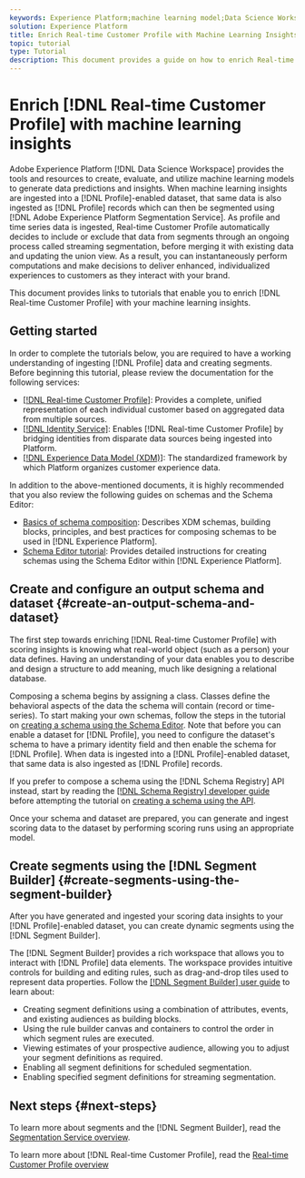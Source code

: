 ```yaml
---
keywords: Experience Platform;machine learning model;Data Science Workspace;Real-time Customer Profile;popular topics;machine learning insights
solution: Experience Platform
title: Enrich Real-time Customer Profile with Machine Learning Insights
topic: tutorial
type: Tutorial
description: This document provides a guide on how to enrich Real-time Customer Profile with machine learning insights.
---
```


# Enrich [!DNL Real-time Customer Profile] with machine learning insights

Adobe Experience Platform [!DNL Data Science Workspace] provides the tools and resources to create, evaluate, and utilize machine learning models to generate data predictions and insights. When machine learning insights are ingested into a [!DNL Profile]-enabled dataset, that same data is also ingested as [!DNL Profile] records which can then be segmented using [!DNL Adobe Experience Platform Segmentation Service]. As profile and time series data is ingested, Real-time Customer Profile automatically decides to include or exclude that data from segments through an ongoing process called streaming segmentation, before merging it with existing data and updating the union view. As a result, you can instantaneously perform computations and make decisions to deliver enhanced, individualized experiences to customers as they interact with your brand.

This document provides links to tutorials that enable you to enrich [!DNL Real-time Customer Profile] with your machine learning insights.

## Getting started

In order to complete the tutorials below, you are required to have a working understanding of ingesting [!DNL Profile] data and creating segments. Before beginning this tutorial, please review the documentation for the following services:

- [[!DNL Real-time Customer Profile]](../../profile/home.md): Provides a complete, unified representation of each individual customer based on aggregated data from multiple sources.
- [[!DNL Identity Service]](../../identity-service/home.md): Enables [!DNL Real-time Customer Profile] by bridging identities from disparate data sources being ingested into Platform.
- [[!DNL Experience Data Model (XDM)]](../../xdm/home.md): The standardized framework by which Platform organizes customer experience data.

In addition to the above-mentioned documents, it is highly recommended that you also review the following guides on schemas and the Schema Editor:

- [Basics of schema composition](../../xdm/schema/composition.md): Describes XDM schemas, building blocks, principles, and best practices for composing schemas to be used in [!DNL Experience Platform].
- [Schema Editor tutorial](../../xdm/tutorials/create-schema-ui.md): Provides detailed instructions for creating schemas using the Schema Editor within [!DNL Experience Platform].

## Create and configure an output schema and dataset {#create-an-output-schema-and-dataset}

The first step towards enriching [!DNL Real-time Customer Profile] with scoring insights is knowing what real-world object (such as a person) your data defines. Having an understanding of your data enables you to describe and design a structure to add meaning, much like designing a relational database.

Composing a schema begins by assigning a class. Classes define the behavioral aspects of the data the schema will contain (record or time-series). To start making your own schemas, follow the steps in the tutorial on [creating a schema using the Schema Editor](../../xdm/tutorials/create-schema-ui.md). Note that before you can enable a dataset for [!DNL Profile], you need to configure the dataset's schema to have a primary identity field and then enable the schema for [!DNL Profile]. When data is ingested into a [!DNL Profile]-enabled dataset, that same data is also ingested as [!DNL Profile] records. 

If you prefer to compose a schema using the [!DNL Schema Registry] API instead, start by reading the [[!DNL Schema Registry] developer guide](../../xdm/api/getting-started.md) before attempting the tutorial on [creating a schema using the API](../../xdm/tutorials/create-schema-api.md).

Once your schema and dataset are prepared, you can generate and ingest scoring data to the dataset by performing scoring runs using an appropriate model.

## Create segments using the [!DNL Segment Builder] {#create-segments-using-the-segment-builder}

After you have generated and ingested your scoring data insights to your [!DNL Profile]-enabled dataset, you can create dynamic segments using the [!DNL Segment Builder]. 

The [!DNL Segment Builder] provides a rich workspace that allows you to interact with [!DNL Profile] data elements. The workspace provides intuitive controls for building and editing rules, such as drag-and-drop tiles used to represent data properties. Follow the [[!DNL Segment Builder] user guide](../../segmentation/ui/segment-builder.md) to learn about:

- Creating segment definitions using a combination of attributes, events, and existing audiences as building blocks.  
- Using the rule builder canvas and containers to control the order in which segment rules are executed.
- Viewing estimates of your prospective audience, allowing you to adjust your segment definitions as required.
- Enabling all segment definitions for scheduled segmentation.
- Enabling specified segment definitions for streaming segmentation.

## Next steps {#next-steps}

To learn more about segments and the [!DNL Segment Builder], read the [Segmentation Service overview](../../segmentation/home.md).

To learn more about [!DNL Real-time Customer Profile], read the [Real-time Customer Profile overview](../../profile/home.md)